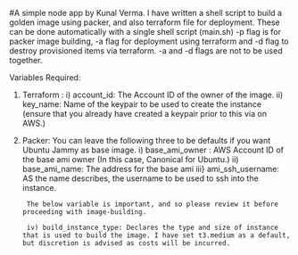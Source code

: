 #A simple node app by Kunal Verma. I have written a shell script to build a golden image using packer, and also terraform file for deployment. These can be done automatically with a single shell script (main.sh) -p flag is for packer image building, -a flag for deployment using terraform and -d flag to destroy provisioned items via terraform. -a and -d flags are not to be used together.

Variables Required:

1) Terraform : 
        i) account_id: The Account ID of the owner of the image.
        ii) key_name: Name of the keypair to be used to create the instance (ensure that you already have created a keypair prior to this via on AWS.)

2) Packer:
        You can leave the following three to be defaults if you want Ubuntu Jammy as base image.
        i) base_ami_owner : AWS Account ID of the base ami owner (In this case, Canonical for Ubuntu.)
        ii) base_ami_name: The address for the base ami
        iii} ami_ssh_username: AS the name describes, the username to be used to ssh into the instance.

        The below variable is important, and so please review it before proceeding with image-building.

        iv) build_instance_type: Declares the type and size of instance that is used to build the image. I have set t3.medium as a default, but discretion is advised as costs will be incurred.